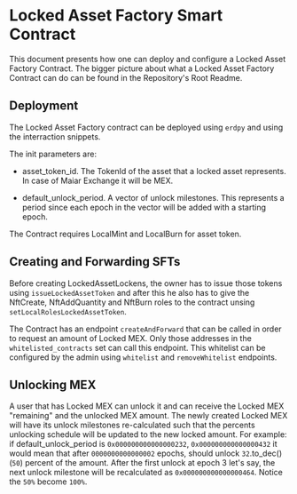 # Locked Asset Factory Smart Contract

This document presents how one can deploy and configure a Locked Asset Factory Contract.
The bigger picture about what a Locked Asset Factory Contract can do can be found in the Repository's Root Readme.

## Deployment

The Locked Asset Factory contract can be deployed using `erdpy` and using the interraction snippets.

The init parameters are:

- asset_token_id. The TokenId of the asset that a locked asset represents. In case of Maiar Exchange it will be MEX.

- default_unlock_period. A vector of unlock milestones. This represents a period since each epoch in the vector will be added with a starting epoch.

The Contract requires LocalMint and LocalBurn for asset token.

## Creating and Forwarding SFTs

Before creating LockedAssetLockens, the owner has to issue those tokens using `issueLockedAssetToken` and after this he also has to give the NftCreate, NftAddQuantity and NftBurn roles to the contract unsing `setLocalRolesLockedAssetToken`.

The Contract has an endpoint `createAndForward` that can be called in order to request an amount of Locked MEX. Only those addresses in the `whitelisted_contracts` set can call this endpoint. This whitelist can be configured by the admin using `whitelist` and `removeWhitelist` endpoints.

## Unlocking MEX

A user that has Locked MEX can unlock it and can receive the Locked MEX "remaining" and the unlocked MEX amount. The newly created Locked MEX will have its unlock milestones re-calculated such that the percents unlocking schedule will be updated to the new locked amount. For example: if default_unlock_period is `0x000000000000000232`, `0x000000000000000432` it would mean that after `0000000000000002` epochs, should unlock `32`.to_dec() (`50`) percent of the amount. After the first unlock at epoch 3 let's say, the next unlock milestone will be recalculated as `0x000000000000000464`. Notice the `50%` become `100%`.
